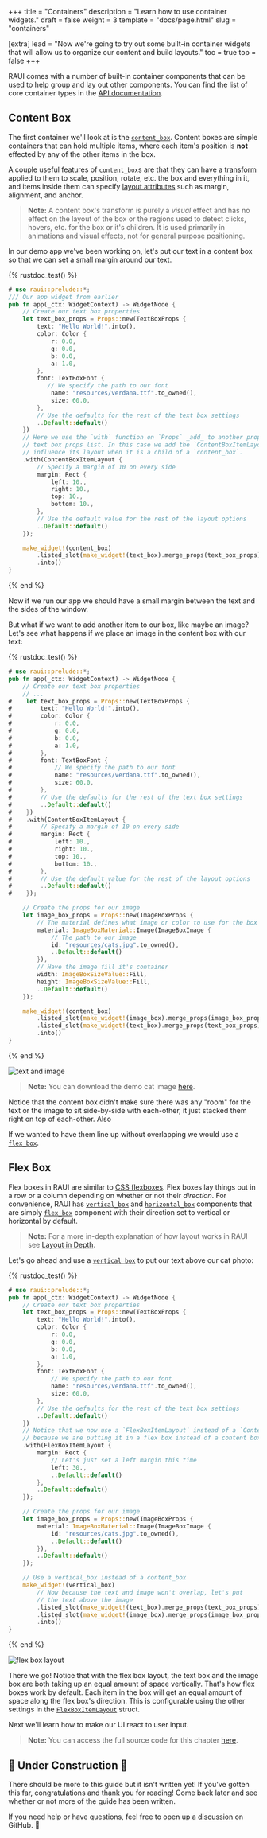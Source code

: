 +++
title = "Containers"
description = "Learn how to use container widgets."
draft = false
weight = 3
template = "docs/page.html"
slug = "containers"

[extra]
lead = "Now we're going to try out some built-in container widgets that will allow us to organize our content and build layouts."
toc = true
top = false
+++

RAUI comes with a number of built-in container components that can be used to help group and lay out other components. You can find the list of core container types in the [API documentation][containers].

[containers]: https://docs.rs/raui/latest/raui/core/widget/component/containers/index.html

## Content Box

The first container we'll look at is the [`content_box`]. Content boxes are simple containers that can hold multiple items, where each item's position is **not** effected by any of the other items in the box.

A couple useful features of [`content_box`]s are that they can have a [transform][`contentboxprops::transform`] applied to them to scale, position, rotate, etc. the box and everything in it, and items inside them can specify [layout attributes][`contentboxitemlayout`] such as margin, alignment, and anchor.

> **Note:** A content box's transform is purely a _visual_ effect and has no effect on the layout of the box or the regions used to detect clicks, hovers, etc. for the box or it's children. It is used primarily in animations and visual effects, not for general purpose positioning.

In our demo app we've been working on, let's put our text in a content box so that we can set a small margin around our text.

[`contentboxitemlayout`]: https://docs.rs/raui/latest/raui/core/widget/unit/content/struct.ContentBoxItemLayout.html
[`contentboxprops::transform`]: https://docs.rs/raui/latest/raui/core/widget/component/containers/content_box/struct.ContentBoxProps.html#structfield.transform
[`content_box`]: https://docs.rs/raui/latest/raui/core/widget/component/containers/content_box/fn.content_box.html

{% rustdoc_test() %}

```rust
# use raui::prelude::*;
/// Our app widget from earlier
pub fn app(_ctx: WidgetContext) -> WidgetNode {
    // Create our text box properties
    let text_box_props = Props::new(TextBoxProps {
        text: "Hello World!".into(),
        color: Color {
            r: 0.0,
            g: 0.0,
            b: 0.0,
            a: 1.0,
        },
        font: TextBoxFont {
           // We specify the path to our font
            name: "resources/verdana.ttf".to_owned(),
            size: 60.0,
        },
        // Use the defaults for the rest of the text box settings
        ..Default::default()
    })
    // Here we use the `with` function on `Props` _add_ to another property to our
    // text box props list. In this case we add the `ContentBoxItemLayout` struct to
    // influence its layout when it is a child of a `content_box`.
    .with(ContentBoxItemLayout {
        // Specify a margin of 10 on every side
        margin: Rect {
            left: 10.,
            right: 10.,
            top: 10.,
            bottom: 10.,
        },
        // Use the default value for the rest of the layout options
        ..Default::default()
    });

    make_widget!(content_box)
        .listed_slot(make_widget!(text_box).merge_props(text_box_props))
        .into()
}
```

{% end %}

Now if we run our app we should have a small margin between the text and the sides of the window.

But what if we want to add another item to our box, like maybe an image? Let's see what happens if we place an image in the content box with our text:

{% rustdoc_test() %}

```rust
# use raui::prelude::*;
pub fn app(_ctx: WidgetContext) -> WidgetNode {
    // Create our text box properties
    // ...
#    let text_box_props = Props::new(TextBoxProps {
#        text: "Hello World!".into(),
#        color: Color {
#            r: 0.0,
#            g: 0.0,
#            b: 0.0,
#            a: 1.0,
#        },
#        font: TextBoxFont {
#            // We specify the path to our font
#            name: "resources/verdana.ttf".to_owned(),
#            size: 60.0,
#        },
#        // Use the defaults for the rest of the text box settings
#        ..Default::default()
#    })
#    .with(ContentBoxItemLayout {
#        // Specify a margin of 10 on every side
#        margin: Rect {
#            left: 10.,
#            right: 10.,
#            top: 10.,
#            bottom: 10.,
#        },
#        // Use the default value for the rest of the layout options
#        ..Default::default()
#    });

    // Create the props for our image
    let image_box_props = Props::new(ImageBoxProps {
        // The material defines what image or color to use for the box
        material: ImageBoxMaterial::Image(ImageBoxImage {
            // The path to our image
            id: "resources/cats.jpg".to_owned(),
            ..Default::default()
        }),
        // Have the image fill it's container
        width: ImageBoxSizeValue::Fill,
        height: ImageBoxSizeValue::Fill,
        ..Default::default()
    });

    make_widget!(content_box)
        .listed_slot(make_widget!(image_box).merge_props(image_box_props))
        .listed_slot(make_widget!(text_box).merge_props(text_box_props))
        .into()
}
```

{% end %}

![text and image](text-and-image.png)

> **Note:** You can download the demo cat image [here](https://github.com/PsichiX/raui/raw/master/site/rust/guide_03/resources/cats.jpg).

Notice that the content box didn't make sure there was any "room" for the text or the image to sit side-by-side with each-other, it just stacked them right on top of each-other. Also

If we wanted to have them line up without overlapping we would use a [`flex_box`].

[`flex_box`]: https://docs.rs/raui/latest/raui/core/widget/component/containers/flex_box/fn.flex_box.html

## Flex Box

Flex boxes in RAUI are similar to [CSS flexboxes][css_flexboxes]. Flex boxes lay things out in a row or a column depending on whether or not their _direction_. For convenience, RAUI has [`vertical_box`] and [`horizontal_box`] components that are simply [`flex_box`] component with their direction set to vertical or horizontal by default.

> **Note:** For a more in-depth explanation of how layout works in RAUI see [Layout in Depth](../../layout/layout-in-depth).

[css_flexboxes]: https://www.w3schools.com/css/css3_flexbox.asp
[`horizontal_box`]: https://docs.rs/raui/latest/raui/core/widget/component/containers/horizontal_box/fn.horizontal_box.html
[`vertical_box`]: https://docs.rs/raui/latest/raui/core/widget/component/containers/vertical_box/fn.vertical_box.html

Let's go ahead and use a [`vertical_box`] to put our text above our cat photo:

{% rustdoc_test() %}

```rust
# use raui::prelude::*;
pub fn app(_ctx: WidgetContext) -> WidgetNode {
    // Create our text box properties
    let text_box_props = Props::new(TextBoxProps {
        text: "Hello World!".into(),
        color: Color {
            r: 0.0,
            g: 0.0,
            b: 0.0,
            a: 1.0,
        },
        font: TextBoxFont {
            // We specify the path to our font
            name: "resources/verdana.ttf".to_owned(),
            size: 60.0,
        },
        // Use the defaults for the rest of the text box settings
        ..Default::default()
    })
    // Notice that we now use a `FlexBoxItemLayout` instead of a `ContentBoxItemLayout`
    // because we are putting it in a flex box instead of a content box
    .with(FlexBoxItemLayout {
        margin: Rect {
            // Let's just set a left margin this time
            left: 30.,
            ..Default::default()
        },
        ..Default::default()
    });

    // Create the props for our image
    let image_box_props = Props::new(ImageBoxProps {
        material: ImageBoxMaterial::Image(ImageBoxImage {
            id: "resources/cats.jpg".to_owned(),
            ..Default::default()
        }),
        ..Default::default()
    });

    // Use a vertical_box instead of a content_box
    make_widget!(vertical_box)
        // Now because the text and image won't overlap, let's put
        // the text above the image
        .listed_slot(make_widget!(text_box).merge_props(text_box_props))
        .listed_slot(make_widget!(image_box).merge_props(image_box_props))
        .into()
}
```

{% end %}

![flex box layout](flex-box.png)

There we go! Notice that with the flex box layout, the text box and the image box are both taking up an equal amount of space vertically. That's how flex boxes work by default. Each item in the box will get an equal amount of space along the flex box's direction. This is configurable using the other settings in the [`FlexBoxItemLayout`] struct.

[`flexboxitemlayout`]: htps://docs.rs/raui/latest/raui/core/widget/unit/flex/struct.FlexBoxItemLayout.html

Next we'll learn how to make our UI react to user input.

> **Note:** You can access the full source code for this chapter [here](https://github.com/RAUI-labs/raui/tree/master/site/rust/guide_03).

## 🚧 Under Construction 👷

There should be more to this guide but it isn't written yet! If you've gotten this far, congratulations and thank you for reading! Come back later and see whether or not more of the guide has been written.

If you need help or have questions, feel free to open up a [discussion] on GitHub. 👋

[discussion]: https://github.com/PsichiX/raui/discussions
